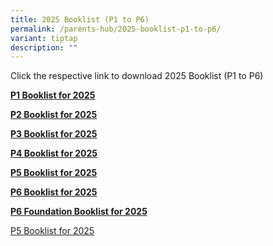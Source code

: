 ```yaml
---
title: 2025 Booklist (P1 to P6)
permalink: /parents-hub/2025-booklist-p1-to-p6/
variant: tiptap
description: ""
---
```

<p>Click the respective link to download 2025 Booklist (P1 to P6)</p>
<p></p>
<p><strong><a href="/files/P1_Booklist__2025.pdf" rel="noopener nofollow" target="_blank">P1 Booklist for 2025</a></strong>
</p>
<p><strong><a href="/files/P2_Booklist.pdf" rel="noopener nofollow" target="_blank">P2 Booklist for 2025</a></strong>
</p>
<p><strong><a href="/files/P3_Booklist.pdf" rel="noopener nofollow" target="_blank">P3 Booklist for 2025</a></strong>
</p>
<p><strong><a href="/files/P4_Booklist.pdf" rel="noopener nofollow" target="_blank">P4 Booklist for 2025</a></strong>
</p>
<p><strong><a href="/files/P5_Booklist.pdf" rel="noopener nofollow" target="_blank">P5 Booklist for 2025</a></strong>
</p>
<p><strong><a href="/files/P6_Booklist.pdf" rel="noopener nofollow" target="_blank">P6 Booklist for 2025</a></strong>
</p>
<p><strong><a href="/files/P6_Fdn_Booklist.pdf" rel="noopener nofollow" target="_blank">P6 Foundation Booklist for 2025</a></strong>
</p>
<p><a href="/files/P5_Booklist.pdf" rel="noopener nofollow" target="_blank">P5 Booklist for 2025</a>
</p>